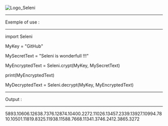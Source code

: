 ![Logo_Seleni](https://user-images.githubusercontent.com/97795002/149631677-73c05bbb-4e2d-44a2-9a89-ba9a1f4c78f3.png)


*****************************************************
Exemple of use :
*****************************************************


import Seleni

MyKey = "GitHub"

MySecretText = "Seleni is wonderfull !!!"


MyEncryptedText = Seleni.crypt(MyKey, MySecretText)


print(MyEncryptedText)


MyDecryptedText = Seleni.decrypt(MyKey, MyEncryptedText)


*****************************************************
Output :
*****************************************************

5893.10606.12638.7376.12874.10400.2272.11026.13457.2339.13927.10994.7810.10501.11819.8325.11938.11588.7668.11341.3746.2412.3865.3272
